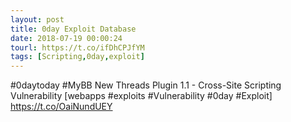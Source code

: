 ```yaml
---
layout: post
title: 0day Exploit Database
date: 2018-07-19 00:00:24
tourl: https://t.co/ifDhCPJfYM
tags: [Scripting,0day,exploit]
---
```

#0daytoday #MyBB New Threads Plugin 1.1 - Cross-Site Scripting Vulnerability [webapps #exploits #Vulnerability #0day #Exploit] https://t.co/OaiNundUEY